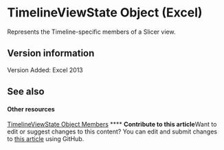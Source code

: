 
# TimelineViewState Object (Excel)

Represents the Timeline-specific members of a Slicer view.


## Version information

Version Added: Excel 2013 


## See also


#### Other resources


 [TimelineViewState Object Members](9b780573-b467-94e8-122f-ca004522e7c4.md)
****   **Contribute to this article**Want to edit or suggest changes to this content? You can edit and submit changes to  [this article](https://github.com/jhershey00/VBA_Excel_Test/OpenXMLCon/articles/65889a9f-0288-063a-c1b5-452b18df1479.md) using GitHub.

